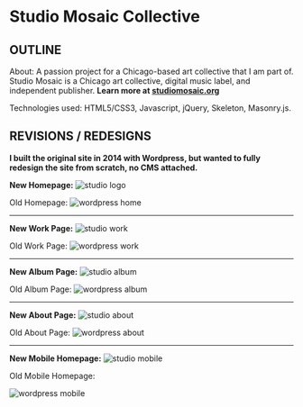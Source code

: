 # Studio Mosaic Collective

## OUTLINE
About: A passion project for a Chicago-based art collective that I am part of. Studio Mosaic is a Chicago art collective, digital music label, and independent publisher. **Learn more at [studiomosaic.org](http://www.studiomosaic.org)**

Technologies used: HTML5/CSS3, Javascript, jQuery, Skeleton, Masonry.js.

## REVISIONS / REDESIGNS
**I built the original site in 2014 with Wordpress, but wanted to fully redesign the site from scratch, no CMS attached.**

**New Homepage:**
 ![studio logo](http://s32.postimg.org/a7qyv9e6c/Screen_Shot_2016_05_05_at_10_53_20_AM.jpg)

Old Homepage:
![wordpress home](http://s32.postimg.org/n66ye04ck/Screen_Shot_2016_04_10_at_6_32_50_PM.jpg)

___

**New Work Page:**
![studio work](http://s32.postimg.org/bukl831ms/work.jpg)

Old Work Page:
![wordpress work](http://s32.postimg.org/6abbp2dc4/Screen_Shot_2016_04_10_at_6_33_12_PM.jpg)

___

**New Album Page:**
![studio album](http://s32.postimg.org/fbj0tjxqc/album.jpg)

Old Album Page:
![wordpress album](http://s32.postimg.org/wxo4q3c78/Screen_Shot_2016_04_10_at_6_33_42_PM.jpg)
___
**New About Page:**
![studio about](http://s32.postimg.org/c879t7890/Screen_Shot_2016_05_05_at_11_35_03_AM.jpg)

Old About Page:
![wordpress about](http://s32.postimg.org/7ovhr27b8/Screen_Shot_2016_04_10_at_6_33_00_PM.jpg)
___
**New Mobile Homepage:**
![studio mobile](http://s32.postimg.org/74dakag05/Screen_Shot_2016_04_15_at_11_37_25_PM.png)


Old Mobile Homepage:

![wordpress mobile](http://s32.postimg.org/np9w2ywlh/wordpress_mobile.png)
